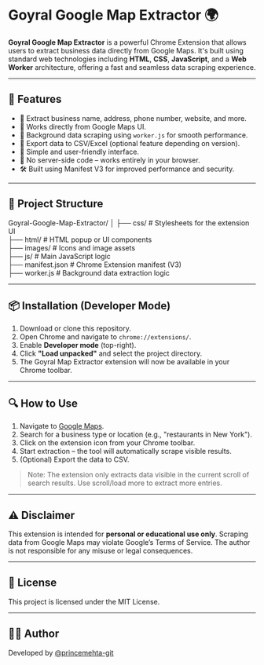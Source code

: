 # Goyral Google Map Extractor 🌍

**Goyral Google Map Extractor** is a powerful Chrome Extension that allows users to extract business data directly from Google Maps. It's built using standard web technologies including **HTML**, **CSS**, **JavaScript**, and a **Web Worker** architecture, offering a fast and seamless data scraping experience.

---

## 🧰 Features

- 📍 Extract business name, address, phone number, website, and more.
- 🚀 Works directly from Google Maps UI.
- 🧠 Background data scraping using `worker.js` for smooth performance.
- 💾 Export data to CSV/Excel (optional feature depending on version).
- 🎯 Simple and user-friendly interface.
- 🔐 No server-side code – works entirely in your browser.
- 🛠️ Built using Manifest V3 for improved performance and security.

---

## 📁 Project Structure

Goyral-Google-Map-Extractor/
│
├── css/                # Stylesheets for the extension UI  
├── html/               # HTML popup or UI components  
├── images/             # Icons and image assets  
├── js/                 # Main JavaScript logic  
├── manifest.json       # Chrome Extension manifest (V3)  
├── worker.js           # Background data extraction logic  

---

## 📦 Installation (Developer Mode)

1. Download or clone this repository.
2. Open Chrome and navigate to `chrome://extensions/`.
3. Enable **Developer mode** (top-right).
4. Click **"Load unpacked"** and select the project directory.
5. The Goyral Map Extractor extension will now be available in your Chrome toolbar.

---

## 🔍 How to Use

1. Navigate to [Google Maps](https://maps.google.com).
2. Search for a business type or location (e.g., "restaurants in New York").
3. Click on the extension icon from your Chrome toolbar.
4. Start extraction – the tool will automatically scrape visible results.
5. (Optional) Export the data to CSV.

> Note: The extension only extracts data visible in the current scroll of search results. Use scroll/load more to extract more entries.

---

## ⚠️ Disclaimer

This extension is intended for **personal or educational use only**. Scraping data from Google Maps may violate Google’s Terms of Service. The author is not responsible for any misuse or legal consequences.

---

## 🧾 License

This project is licensed under the MIT License.

---

## 🙋‍♂️ Author

Developed by [@princemehta-git](https://github.com/princemehta-git)

